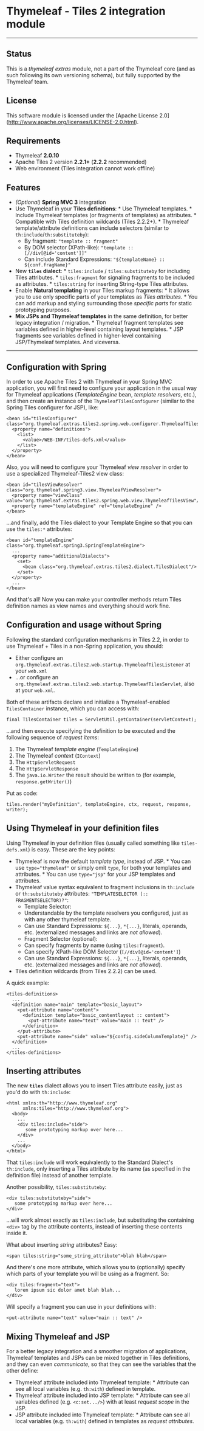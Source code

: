 
Thymeleaf - Tiles 2 integration module
======================================

------------------------------------------------------------------------------

Status
------

This is a *thymeleaf extras* module, not a part of the Thymeleaf core (and as
such following its own versioning schema), but fully supported by the 
Thymeleaf team.


License
-------

This software module is licensed under the [Apache License 2.0]
(http://www.apache.org/licenses/LICENSE-2.0.html).


Requirements
------------

  *   Thymeleaf **2.0.10**
  *   Apache Tiles 2 version **2.2.1+** (**2.2.2** recommended)
  *   Web environment (Tiles integration cannot work offline)


Features
--------

  *   *(Optional)* **Spring MVC 3** integration
  *   Use Thymeleaf in your **Tiles definitions**:
    *   Use Thymeleaf templates.
    *   Include Thymeleaf templates (or fragments of templates) as attributes.
    *   Compatible with Tiles definition wildcards (Tiles 2.2.2+).
	*   Thymeleaf template/attribute definitions can include selectors 
        (similar to `th:include`/`th:substituteby`):
	  *   By fragment: `"template :: fragment"`
	  *   By DOM selector (XPath-like): `"template :: [//div[@id='content']]"`
	  *   Can include Standard Expressions: 
	      `"${templateName} :: ${conf.fragName}"`
  *   New **`tiles` dialect**:
    *   `tiles:include` / `tiles:substituteby` for including Tiles attributes.
	*   `tiles:fragment` for signaling fragments to be included as attributes.
	*   `tiles:string` for inserting String-type Tiles attributes.
  *   Enable **Natural templating** in your Tiles markup fragments:
    *   It allows you to use only specific parts of your templates as *Tiles
	    attributes*.
	*   You can add markup and styling surrounding those *specific parts* for
        static prototyping purposes.
  *   **Mix JSPs and Thymeleaf templates** in the same definition, for better
      legacy integration / migration.
    *   Thymeleaf fragment templates see variables defined in higher-level 
	    containing layout templates.
    *   JSP fragments see variables defined in higher-level containing 
	    JSP/Thymeleaf templates. And viceversa.

------------------------------------------------------------------------------

	
Configuration with Spring
-------------------------

In order to use Apache Tiles 2 with Thymeleaf in your Spring MVC application,
you will first need to configure your application in the usual way for
Thymeleaf applications (*TemplateEngine* bean, *template resolvers*, etc.),
and then create an instance of the `ThymeleafTilesConfigurer` (similar to
the Spring Tiles configurer for JSP), like:

    <bean id="tilesConfigurer" class="org.thymeleaf.extras.tiles2.spring.web.configurer.ThymeleafTilesConfigurer">
      <property name="definitions">
        <list>
          <value>/WEB-INF/tiles-defs.xml</value>
        </list>
      </property>
    </bean>

Also, you will need to configure your Thymeleaf *view resolver* in order to
use a specialized Thymeleaf-Tiles2 view class:

    <bean id="tilesViewResolver" class="org.thymeleaf.spring3.view.ThymeleafViewResolver">
      <property name="viewClass" value="org.thymeleaf.extras.tiles2.spring.web.view.ThymeleafTilesView"/>
      <property name="templateEngine" ref="templateEngine" />
    </bean>

...and finally, add the Tiles dialect to your Template Engine so that you
can use the `tiles:*` attributes:

    <bean id="templateEngine" class="org.thymeleaf.spring3.SpringTemplateEngine">
      ...
      <property name="additionalDialects">
        <set>
          <bean class="org.thymeleaf.extras.tiles2.dialect.TilesDialect"/>
        </set>
      </property>
	  ...
    </bean>

And that's all! Now you can make your controller methods return Tiles 
definition names as view names and everything should work fine.


Configuration and usage without Spring
--------------------------------------

Following the standard configuration mechanisms in Tiles 2.2, in order to 
use Thymeleaf + Tiles in a non-Spring application, you should:

  *   Either configure an `org.thymeleaf.extras.tiles2.web.startup.ThymeleafTilesListener`
      at your `web.xml`
  *   ...or configure an `org.thymeleaf.extras.tiles2.web.startup.ThymeleafTilesServlet`,
      also at your `web.xml`.

Both of these artifacts declare and initialize a Thymeleaf-enabled 
`TilesContainer` instance, which you can access with:

    final TilesContainer tiles = ServletUtil.getContainer(servletContext);
    
...and then execute specifying the definition to be executed and the 
following sequence of *request items*:

  1.   The Thymeleaf *template engine* (`TemplateEngine`)
  2.   The Thymeleaf *context* (`IContext`)
  3.   The `HttpServletRequest`
  4.   The `HttpServletResponse`
  5.   The `java.io.Writer` the result should be written to (for example, 
       `response.getWriter()`)

Put as code:
  
    tiles.render("myDefinition", templateEngine, ctx, request, response, writer);
  
  
Using Thymeleaf in your definition files
----------------------------------------

Using Thymeleaf in your definition files (usually called something like
`tiles-defs.xml`) is easy. These are the key points:
  
  *   Thymeleaf is now the default *template type*, instead of JSP.
    *   You can use `type="thymeleaf"` or simply omit `type`, for both your
        templates and attributes.
	*   You can use `type="jsp"` for your JSP templates and attributes.
  *   Thymeleaf value syntax equivalent to fragment inclusions in
      `th:include` or `th:substituteby` attributes:
	  `"TEMPLATESELECTOR (:: FRAGMENTSELECTOR)?"`:
	  *   Template Selector:
	    *    Understandable by the template resolvers you configured, just as
             with any other thymeleaf template.
		*    Can use Standard Expressions: `${...}`, `*{...}`, literals,
		operands, etc. (externalized messages and links are *not allowed*).
	  *   Fragment Selector (optional): 
	    *    Can specify fragments by name (using `tiles:fragment`).
		*    Can specify XPath-like DOM Selector (`[//div[@id='content']`)
		*    Can use Standard Expressions: `${...}`, `*{...}`, literals,
		operands, etc. (externalized messages and links are *not allowed*).
  * Tiles definition wildcards (from Tiles 2.2.2) can be used.

A quick example:

    <tiles-definitions>
      ...  
      <definition name="main" template="basic_layout">
        <put-attribute name="content">
          <definition template="basic_contentlayout :: content">
            <put-attribute name="text" value="main :: text" />
          </definition>
        </put-attribute>
        <put-attribute name="side" value="${config.sideColumnTemplate}" />
      </definition>
      ...
    </tiles-definitions>

  
Inserting attributes
--------------------

The new **`tiles`** dialect allows you to insert Tiles attribute easily,
just as you'd do with `th:include`:

    <html xmlns:th="http://www.thymeleaf.org"
	      xmlns:tiles="http://www.thymeleaf.org">
      <body>
	    ...
	    <div tiles:include="side">
		   some prototyping markup over here...
		</div>
	    ...
	  </body>
	</html>

That `tiles:include` will work equivalently to the Standard Dialect's
`th:include`, only inserting a Tiles attribute by its name (as specified
in the definition file) instead of another template.

Another possibility, `tiles:substituteby`:

    <div tiles:substituteby="side">
	   some prototyping markup over here...
	</div>

...will work almost exactly as `tiles:include`, but substituting the
containing `<div>` tag by the attribute contents, instead of inserting
these contents inside it.

What about inserting *string* attributes? Easy:

    <span tiles:string="some_string_attribute">blah blah</span>

And there's one more attribute, which allows you to (optionally) specify 
which parts of your template you will be using as a fragment. So:

    <div tiles:fragment="text">
	   lorem ipsum sic dolor amet blah blah...
	</div>

Will specify a fragment you can use in your definitions with:
  
    <put-attribute name="text" value="main :: text" />

  
Mixing Thymeleaf and JSP
------------------------

For a better legacy integration and a smoother migration of applications,
Thymeleaf templates and JSPs can be mixed together in Tiles definitions,
and they can even *communicate*, so that they can see the variables
that the other define:

  *   Thymeleaf attribute included into Thymeleaf template:
    *   Attribute can see all local variables (e.g. `th:with`) defined in 
        template.
  *   Thymeleaf attribute included into JSP template:
    *   Attribute can see all variables defined (e.g. `<c:set.../>`) with
        at least *request scope* in the JSP.
  *   JSP attribute included into Thymeleaf template:
    *   Attribute can see all local variables (e.g. `th:with`) defined in
        templates as *request attributes*.
    
    
  

  
